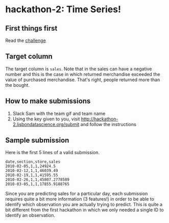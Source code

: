 # hackathon-2: Time Series!

## First things first

Read the [challenge](https://docs.google.com/document/d/1zjjJxPWABlJjqiNgy2B7LF0EO_qTcx7Lh9Rqoklhq7U/edit?usp=sharing)

## Target column

The target column is `sales`. Note that in the sales can have a negative number and this is the case in which returned merchandise exceeded the value of purchased merchandise. That's right, people returned more than the bought.

## How to make submissions

1. Slack Sam with the team gif and team name
1. Using the key given to you, visit http://hackathon-2.lisbondatascience.org/submit and follow the instructions

## Sample submission

Here is the first 5 lines of a valid submission.

```
date,section,store,sales
2010-02-05,1,1,24924.5
2010-02-12,1,1,46039.49
2010-02-19,1,1,41595.55
2010-02-26,1,1,45807.2778589
2010-03-05,1,1,17855.9188765
```

Since you are predicting sales for a particular day, each submission requires quite a bit more information (3 features!) in order to be able to identify which observation you are actually trying to predict. This is quite a bit different from the first hackathon in which we only needed a single ID to identify an observation.
